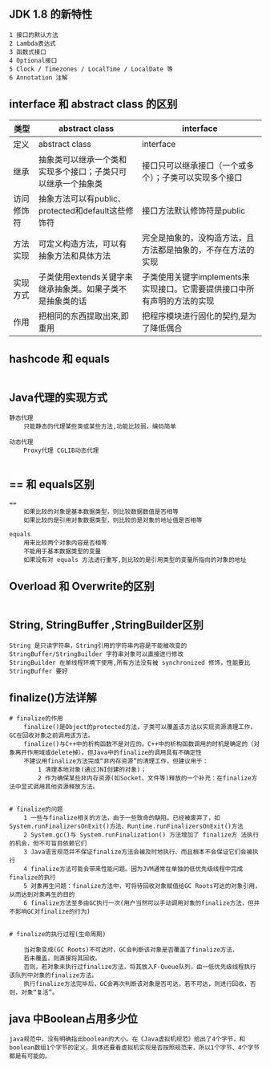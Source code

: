 ## JDK 1.8 的新特性

````
1 接口的默认方法
2 Lambda表达式
3 函数式接口
4 Optional接口
5 Clock / Timezones / LocalTime / LocalDate 等
6 Annotation 注解

````

## interface 和 abstract class 的区别

| 类型       | abstract class                                               | interface                                                    |
| ---------- | ------------------------------------------------------------ | ------------------------------------------------------------ |
| 定义       | abstract class                                               | interface                                                    |
| 继承       | 抽象类可以继承一个类和实现多个接口；子类只可以继承一个抽象类 | 接口只可以继承接口（一个或多个）；子类可以实现多个接口       |
| 访问修饰符 | 抽象方法可以有public、protected和default这些修饰符           | 接口方法默认修饰符是public                                   |
| 方法实现   | 可定义构造方法，可以有抽象方法和具体方法                     | 完全是抽象的，没构造方法，且方法都是抽象的，不存在方法的实现 |
| 实现方式   | 子类使用extends关键字来继承抽象类。如果子类不是抽象类的话    | 子类使用关键字implements来实现接口。它需要提供接口中所有声明的方法的实现 |
| 作用       | 把相同的东西提取出来,即重用                                  | 把程序模块进行固化的契约,是为了降低偶合                      |

## hashcode 和 equals

```
```

## Java代理的实现方式

```
静态代理
	只能静态的代理某些类或某些方法,功能比较弱，编码简单

动态代理
	Proxy代理 CGLIB动态代理
	
```

## == 和 equals区别

```
== 
	如果比较的对象是基本数据类型，则比较数据数值是否相等
	如果比较的是引用对象数据类型，则比较的是对象的地址值是否相等
	
equals 
	用来比较两个对象内容是否相等
	不能用于基本数据类型的变量
	如果没有对 equals 方法进行重写,则比较的是引用类型的变量所指向的对象的地址
```

## Overload 和 Overwrite的区别

```
```

## String, StringBuffer ,StringBuilder区别

```
String 是只读字符串，String引用的字符串内容是不能被改变的
StringBuffer/StringBuilder 字符串对象可以直接进行修改
StringBuilder 在单线程环境下使用,所有方法没有被 synchronized 修饰，性能要比 StringBuffer 要好
```

## finalize()方法详解

```
# finalize的作用
	finalize()是Object的protected方法，子类可以覆盖该方法以实现资源清理工作，GC在回收对象之前调用该方法。
	finalize()与C++中的析构函数不是对应的。C++中的析构函数调用的时机是确定的（对象离开作用域或delete掉），但Java中的finalize的调用具有不确定性	
	不建议用finalize方法完成“非内存资源”的清理工作，但建议用于：
		1 清理本地对象(通过JNI创建的对象)；
		2 作为确保某些非内存资源(如Socket、文件等)释放的一个补充：在finalize方法中显式调用其他资源释放方法。


# finalize的问题
	1 一些与finalize相关的方法，由于一些致命的缺陷，已经被废弃了，如System.runFinalizersOnExit()方法、Runtime.runFinalizersOnExit()方法
	2 System.gc()与 System.runFinalization() 方法增加了 finalize方 法执行的机会，但不可盲目依赖它们
	3 Java语言规范并不保证finalize方法会被及时地执行、而且根本不会保证它们会被执行
	4 finalize方法可能会带来性能问题。因为JVM通常在单独的低优先级线程中完成finalize的执行
	5 对象再生问题：finalize方法中，可将待回收对象赋值给GC Roots可达的对象引用，从而达到对象再生的目的
	6 finalize方法至多由GC执行一次(用户当然可以手动调用对象的finalize方法，但并不影响GC对finalize的行为)


# finalize的执行过程(生命周期)

	当对象变成(GC Roots)不可达时，GC会判断该对象是否覆盖了finalize方法，
	若未覆盖，则直接将其回收。
	否则，若对象未执行过finalize方法，将其放入F-Queue队列，由一低优先级线程执行该队列中对象的finalize方法。
	执行finalize方法完毕后，GC会再次判断该对象是否可达，若不可达，则进行回收，否则，对象“复活”。
```

## java 中Boolean占用多少位

```
java规范中，没有明确指出boolean的大小。在《Java虚拟机规范》给出了4个字节，和boolean数组1个字节的定义，具体还要看虚拟机实现是否按照规范来，所以1个字节、4个字节都是有可能的。
```








